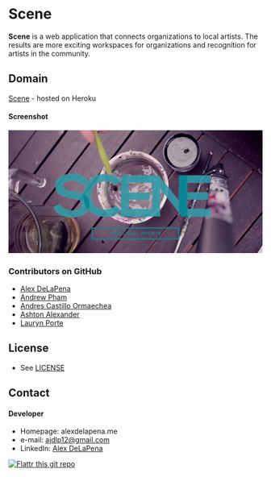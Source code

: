 Scene
======

**Scene** is a web application that connects organizations to local artists. The results are more exciting workspaces for organizations and recognition for artists in the community.

## Domain
[Scene](http://scenes.herokuapp.com) - hosted on Heroku

#### Screenshot
![Scene](https://github.com/ajdlp/ajdlp.github.io/blob/master/images/Scene.png)

### Contributors on GitHub
* [Alex DeLaPena](https://github.com/ajdlp)
* [Andrew Pham](https://github.com/atp1o2)
* [Andres Castillo Ormaechea](https://github.com/ormaechea)
* [Ashton Alexander](https://github.com/thrashmandicoot)
* [Lauryn Porte](https://github.com/lporte)

## License 
* See [LICENSE](https://github.com/ajdlp/Scene/blob/master/LICENSE)


## Contact
#### Developer
* Homepage: alexdelapena.me
* e-mail: ajdlp12@gmail.com
* LinkedIn: [Alex DeLaPena](https://linkedin.com/in/alexdelapena)

[![Flattr this git repo](http://api.flattr.com/button/flattr-badge-large.png)](https://flattr.com/submit/auto?user_id=username&url=https://github.com/username/sw-name&title=sw-name&language=&tags=github&category=software) 